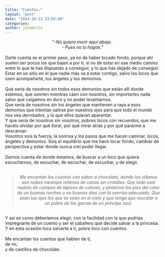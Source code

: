 ```yaml
---
title: "Cuentos."
layout: "post"
date: "2014-10-21 23:02:00"
categories: 
author: jotadrilo
---
```


<div class="css-full-post-content js-full-post-content">
<div style="text-align: center;"><i>"-No quiero morir aquí abajo.&nbsp;</i></div><div style="text-align: center;"><i>- Pues no lo hagas."</i></div><br />Darte cuenta es el primer paso, ya no de haber tocado fondo, porque ahí suelen ser pocos los que bajen a por ti, si no de estar en ese medio camino entre lo que te has dispuesto a conseguir, y lo que has dejado de conseguir. Estar en un sitio en el que nadie más va a estar contigo, salvo los locos que osen acompañarte, tus ángeles y tus demonios.<br /><br />Qué sería de nosotros sin todos esos demonios que están allí donde estemos, que sonríen mientras caen con nosotros, sin importarles nada salvo que caigamos en duro y no poder levantarnos.<br />Que sería de nosotros sin los ángeles que mantienen a raya a esos demonios que intentan salirse por nuestros ojos para que todo el mundo nos vea derrotados, y lo que ellos quieran aparentar.<br />Y que sería de nosotros sin vosotros, pobres locos con recuerdos, que me hacéis olvidar por qué llorar, por qué mirar atrás y por qué pararme a descansar.<br />Vosotros sois la fuerza, la sonrisa y los pasos que me hacen caminar, locos, ángeles y demonios. Sois el equilibrio que me hace tocar fondo, cambiar de perspectiva y estar donde nunca creí poder llegar.<br /><br />Darnos cuenta de donde estamos, de buscar a un loco que quiera escucharnos, de escuchar, de escuchar, de escuchar, y de elegir.<br /><br /><blockquote class="tr_bq" style="text-align: center;"><i>Me encantan los cuentos con sabor a chocolate, donde los villanos son nubes naranjas rellenas de casas sin cristales. Que todo esté repleto de campos de lápices de colores, y pintarme los pies del color de un buenas noches o un buenos días con la sonrisa adecuada. Que sean tus ojos los que se vean en el cielo y que tenga que rescatar a un pobre de las garras de un príncipe azul.</i></blockquote><i><br /></i>Y así es como deberíamos elegir, con la facilidad con la que podrías impregnarte de un cuento y ser el caballero que decide salvar a la princesa. Y en esta ocasión toca salvarte a ti, pobre loco con cuentos.<br /><br />Me encantan los cuentos que hablen de ti,<br />de mi,<br />y de castillos de chocolate.
</div>

